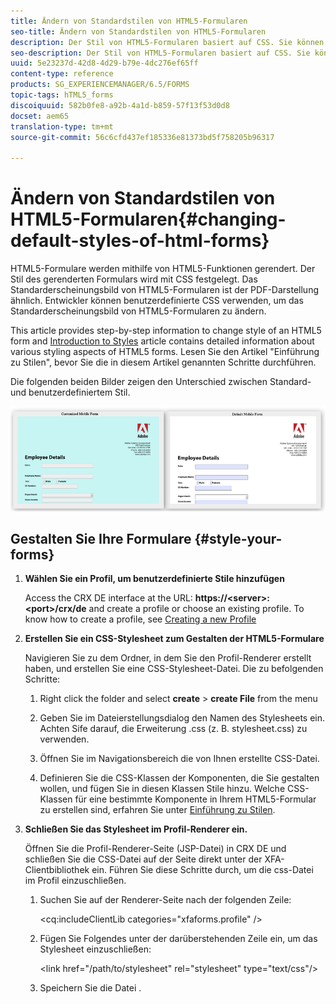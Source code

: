 ```yaml
---
title: Ändern von Standardstilen von HTML5-Formularen
seo-title: Ändern von Standardstilen von HTML5-Formularen
description: Der Stil von HTML5-Formularen basiert auf CSS. Sie können die Standardstile des Formulars ändern.
seo-description: Der Stil von HTML5-Formularen basiert auf CSS. Sie können die Standardstile des Formulars ändern.
uuid: 5e23237d-42d8-4d29-b79e-4dc276ef65ff
content-type: reference
products: SG_EXPERIENCEMANAGER/6.5/FORMS
topic-tags: hTML5_forms
discoiquuid: 582b0fe8-a92b-4a1d-b859-57f13f53d0d8
docset: aem65
translation-type: tm+mt
source-git-commit: 56c6cfd437ef185336e81373bd5f758205b96317

---
```



# Ändern von Standardstilen von HTML5-Formularen{#changing-default-styles-of-html-forms}

HTML5-Formulare werden mithilfe von HTML5-Funktionen gerendert. Der Stil des gerenderten Formulars wird mit CSS festgelegt. Das Standarderscheinungsbild von HTML5-Formularen ist der PDF-Darstellung ähnlich. Entwickler können benutzerdefinierte CSS verwenden, um das Standarderscheinungsbild von HTML5-Formularen zu ändern.

This article provides step-by-step information to change style of an HTML5 form and [Introduction to Styles](/help/forms/using/css-styles.md) article contains detailed information about various styling aspects of HTML5 forms. Lesen Sie den Artikel &quot;Einführung zu Stilen&quot;, bevor Sie die in diesem Artikel genannten Schritte durchführen.

Die folgenden beiden Bilder zeigen den Unterschied zwischen Standard- und benutzerdefiniertem Stil.

![images-002-small](assets/pictures-002-small.png)

## Gestalten Sie Ihre Formulare {#style-your-forms}

1. **Wählen Sie ein Profil, um benutzerdefinierte Stile hinzufügen**

   Access the CRX DE interface at the URL: **https://&lt;server>:&lt;port>/crx/de** and create a profile or choose an existing profile. To know how to create a profile, see [Creating a new Profile](/help/forms/using/custom-profile.md)

1. **Erstellen Sie ein CSS-Stylesheet zum Gestalten der HTML5-Formulare**

   Navigieren Sie zu dem Ordner, in dem Sie den Profil-Renderer erstellt haben, und erstellen Sie eine CSS-Stylesheet-Datei. Die zu befolgenden Schritte:

   1. Right click the folder and select **create** > **create File** from the menu

   1. Geben Sie im Dateierstellungsdialog den Namen des Stylesheets ein. Achten Sife darauf, die Erweiterung .css (z. B. stylesheet.css) zu verwenden.
   1. Öffnen Sie im Navigationsbereich die von Ihnen erstellte CSS-Datei.
   1. Definieren Sie die CSS-Klassen der Komponenten, die Sie gestalten wollen, und fügen Sie in diesen Klassen Stile hinzu.
   Welche CSS-Klassen für eine bestimmte Komponente in Ihrem HTML5-Formular zu erstellen sind, erfahren Sie unter [Einführung zu Stilen](/help/forms/using/css-styles.md).

1. **Schließen Sie das Stylesheet im Profil-Renderer ein.**

   Öffnen Sie die Profil-Renderer-Seite (JSP-Datei) in CRX DE und schließen Sie die CSS-Datei auf der Seite direkt unter der XFA-Clientbibliothek ein. Führen Sie diese Schritte durch, um die css-Datei im Profil einzuschließen.

   1. Suchen Sie auf der Renderer-Seite nach der folgenden Zeile:

      &lt;cq:includeClientLib categories=&quot;xfaforms.profile&quot; />

   1. Fügen Sie Folgendes unter der darüberstehenden Zeile ein, um das Stylesheet einzuschließen:

      &lt;link href=&quot;/path/to/stylesheet&quot; rel=&quot;stylesheet&quot; type=&quot;text/css&quot;/>

   1. Speichern Sie die Datei .
